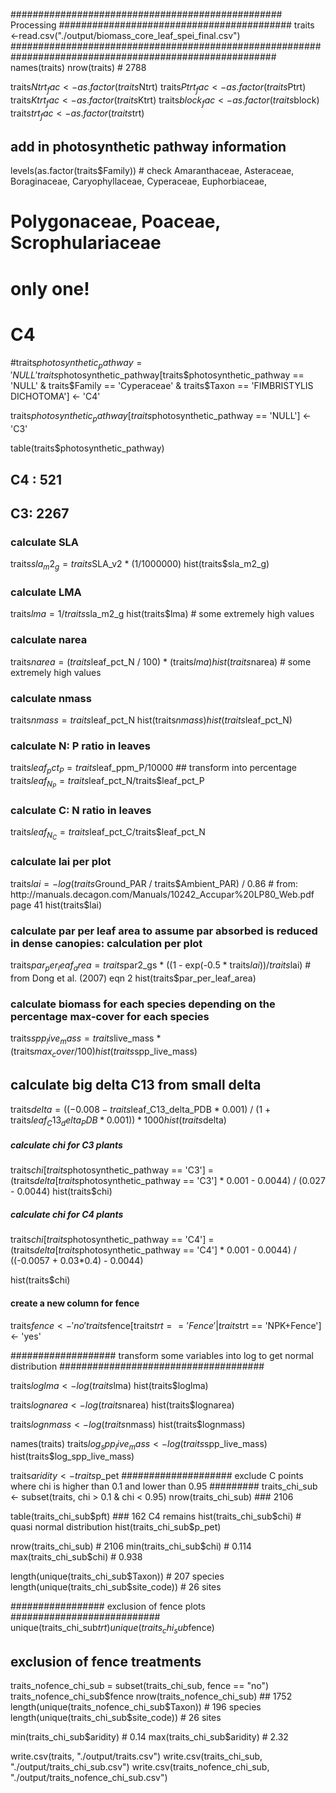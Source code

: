 
################################################# Processing  ##########################################
traits <-read.csv("./output/biomass_core_leaf_spei_final.csv")
########################################################################################################
names(traits)
nrow(traits) # 2788

traits$Ntrt_fac <- as.factor(traits$Ntrt)
traits$Ptrt_fac <- as.factor(traits$Ptrt)
traits$Ktrt_fac <- as.factor(traits$Ktrt)
traits$block_fac <- as.factor(traits$block)
traits$trt_fac <- as.factor(traits$trt)

## add in photosynthetic pathway information
levels(as.factor(traits$Family)) # check Amaranthaceae, Asteraceae, Boraginaceae, Caryophyllaceae, Cyperaceae, Euphorbiaceae,
# Polygonaceae, Poaceae, Scrophulariaceae
# only one!
# C4
#traits$photosynthetic_pathway ='NULL'
traits$photosynthetic_pathway[traits$photosynthetic_pathway == 'NULL'
                              & traits$Family == 'Cyperaceae' & traits$Taxon == 'FIMBRISTYLIS DICHOTOMA'] <- 'C4'

traits$photosynthetic_pathway[traits$photosynthetic_pathway == 'NULL'] <- 'C3'

table(traits$photosynthetic_pathway)
## C4 : 521
## C3: 2267

### calculate SLA #############
traits$sla_m2_g = traits$SLA_v2 * (1/1000000)
hist(traits$sla_m2_g)

### calculate LMA #############
traits$lma = 1/traits$sla_m2_g
hist(traits$lma) # some extremely high values

### calculate narea #############
traits$narea = (traits$leaf_pct_N / 100) * (traits$lma)
hist(traits$narea) # some extremely high values

### calculate nmass #############
traits$nmass = traits$leaf_pct_N
hist(traits$nmass)
hist(traits$leaf_pct_N)

### calculate N: P ratio in leaves #############
traits$leaf_pct_P = traits$leaf_ppm_P/10000 ## transform into percentage
traits$leaf_N_P = traits$leaf_pct_N/traits$leaf_pct_P

### calculate C: N ratio in leaves #############
traits$leaf_N_C = traits$leaf_pct_C/traits$leaf_pct_N


### calculate lai per plot #############
traits$lai = -log(traits$Ground_PAR / traits$Ambient_PAR) / 0.86 # from: http://manuals.decagon.com/Manuals/10242_Accupar%20LP80_Web.pdf page 41
hist(traits$lai)

### calculate par per leaf area to assume par absorbed is reduced in dense canopies: calculation per plot
traits$par_per_leaf_area = traits$par2_gs * ((1 - exp(-0.5 * traits$lai)) / traits$lai) # from Dong et al. (2007) eqn 2
hist(traits$par_per_leaf_area)

### calculate biomass for each species depending on the percentage max-cover for each species ###############
traits$spp_live_mass = traits$live_mass * (traits$max_cover / 100)
hist(traits$spp_live_mass)


## calculate big delta C13 from small delta 
traits$delta = ((-0.008 - traits$leaf_C13_delta_PDB * 0.001) / (1 + traits$leaf_C13_delta_PDB * 0.001)) * 1000
hist(traits$delta)

##### calculate chi for C3 plants #################### 
traits$chi[traits$photosynthetic_pathway == 'C3'] = 
  (traits$delta[traits$photosynthetic_pathway == 'C3'] * 0.001 - 0.0044) / (0.027 - 0.0044)
hist(traits$chi)

##### calculate chi for C4 plants #################### 
traits$chi[traits$photosynthetic_pathway == 'C4'] = 
  (traits$delta[traits$photosynthetic_pathway == 'C4'] * 0.001 - 0.0044) / ((-0.0057 + 0.03*0.4) - 0.0044)


hist(traits$chi)

#### create a new column for fence #################
traits$fence <- 'no'
traits$fence[traits$trt == 'Fence' | traits$trt == 'NPK+Fence'] <- 'yes'

################### transform some variables into log to get normal distribution #####################################

traits$loglma <- log(traits$lma)
hist(traits$loglma)

traits$lognarea <- log(traits$narea)
hist(traits$lognarea)

traits$lognmass <- log(traits$nmass)
hist(traits$lognmass)

names(traits)
traits$log_spp_live_mass <- log(traits$spp_live_mass)
hist(traits$log_spp_live_mass)

traits$aridity <- traits$p_pet
#################### exclude C points where chi is higher than 0.1 and lower than 0.95 ######### 
traits_chi_sub <- subset(traits, chi > 0.1 & chi < 0.95)
nrow(traits_chi_sub) ### 2106

table(traits_chi_sub$pft) ### 162 C4 remains 
hist(traits_chi_sub$chi) # quasi normal distribution 
hist(traits_chi_sub$p_pet) 

nrow(traits_chi_sub) # 2106
min(traits_chi_sub$chi) # 0.114 
max(traits_chi_sub$chi) # 0.938

length(unique(traits_chi_sub$Taxon)) # 207 species 
length(unique(traits_chi_sub$site_code)) # 26 sites

################# exclusion of fence plots  ###########################
unique(traits_chi_sub$trt)
unique(traits_chi_sub$fence)

## exclusion of fence treatments 
traits_nofence_chi_sub = subset(traits_chi_sub, fence == "no")
traits_nofence_chi_sub$fence
nrow(traits_nofence_chi_sub) ## 1752
length(unique(traits_nofence_chi_sub$Taxon)) # 196 species 
length(unique(traits_chi_sub$site_code)) # 26 sites

min(traits_chi_sub$aridity) # 0.14
max(traits_chi_sub$aridity) # 2.32

write.csv(traits, "./output/traits.csv")
write.csv(traits_chi_sub, "./output/traits_chi_sub.csv")
write.csv(traits_nofence_chi_sub, "./output/traits_nofence_chi_sub.csv")

